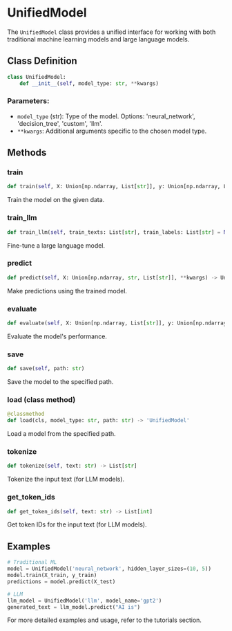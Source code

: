 # UnifiedModel

The `UnifiedModel` class provides a unified interface for working with both traditional machine learning models and large language models.

## Class Definition

```python
class UnifiedModel:
    def __init__(self, model_type: str, **kwargs)
```

### Parameters:
- `model_type` (str): Type of the model. Options: 'neural_network', 'decision_tree', 'custom', 'llm'.
- `**kwargs`: Additional arguments specific to the chosen model type.

## Methods

### train

```python
def train(self, X: Union[np.ndarray, List[str]], y: Union[np.ndarray, List[str]] = None)
```

Train the model on the given data.

### train_llm

```python
def train_llm(self, train_texts: List[str], train_labels: List[str] = None, **kwargs)
```

Fine-tune a large language model.

### predict

```python
def predict(self, X: Union[np.ndarray, str, List[str]], **kwargs) -> Union[np.ndarray, List[str]]
```

Make predictions using the trained model.

### evaluate

```python
def evaluate(self, X: Union[np.ndarray, List[str]], y: Union[np.ndarray, List[str]] = None) -> Dict[str, float]
```

Evaluate the model's performance.

### save

```python
def save(self, path: str)
```

Save the model to the specified path.

### load (class method)

```python
@classmethod
def load(cls, model_type: str, path: str) -> 'UnifiedModel'
```

Load a model from the specified path.

### tokenize

```python
def tokenize(self, text: str) -> List[str]
```

Tokenize the input text (for LLM models).

### get_token_ids

```python
def get_token_ids(self, text: str) -> List[int]
```

Get token IDs for the input text (for LLM models).

## Examples

```python
# Traditional ML
model = UnifiedModel('neural_network', hidden_layer_sizes=(10, 5))
model.train(X_train, y_train)
predictions = model.predict(X_test)

# LLM
llm_model = UnifiedModel('llm', model_name='gpt2')
generated_text = llm_model.predict("AI is")
```

For more detailed examples and usage, refer to the tutorials section.